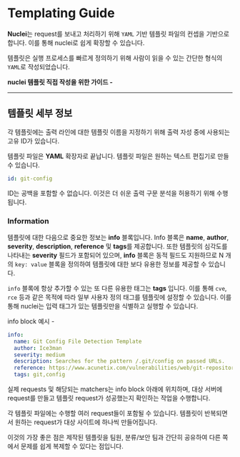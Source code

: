 # Templating Guide

**Nuclei**는 request를 보내고 처리하기 위해 `YAML` 기반 템플릿 파일의 컨셉을 기반으로 합니다. 이를 통해 nuclei로 쉽게 확장할 수 있습니다.

템플릿은 실행 프로세스를 빠르게 정의하기 위해 사람이 읽을 수 있는 간단한 형식의 `YAML`로 작성되었습니다.

**nuclei 템플릿 직접 작성을 위한 가이드 -**

----------

## 템플릿 세부 정보

각 템플릿에는 출력 라인에 대한 템플릿 이름을 지정하기 위해 출력 자성 중에 사용되는 고유 ID가 있습니다.

템플릿 파일은 **YAML** 확장자로 끝납니다. 템플릿 파일은 원하는 텍스트 편집기로 만들 수 있습니다.

```yaml
id: git-config
```

ID는 공백을 포함할 수 없습니다. 이것은 더 쉬운 출력 구문 분석을 허용하기 위해 수행됩니다.

### Information

템플릿에 대한 다음으로 중요한 정보는 **info** 블록입니다. Info 블록은 **name**, **author**, **severity**, **description**, **reference** 및 **tags**를 제공합니다. 또한 템플릿의 심각도를 나타내는 **severity** 필드가 포함되어 있으며, **info** 블록은 동적 필드도 지원하므로 N 개의 `key: value` 블록을 정의하여 템플릿에 대한 보다 유용한 정보를 제공할 수 있습니다.

`info` 블록에 항상 추가할 수 있는 또 다른 유용한 태그는 **tags** 입니다. 이를 통해 `cve`, `rce` 등과 같은 목적에 따라 일부 사용자 정의 태그를 템플릿에 설정할 수 있습니다. 이를 통해 nuclei는 입력 태그가 있는 템플릿만을 식별하고 실행할 수 있습니다.

info block 예시 - 

```yaml
info:
  name: Git Config File Detection Template
  author: Ice3man
  severity: medium
  description: Searches for the pattern /.git/config on passed URLs.
  reference: https://www.acunetix.com/vulnerabilities/web/git-repository-found/
  tags: git,config
```

실제 requests 및 해당되는 matchers는 info block 아래에 위치하며, 대상 서버에 request를 만들고 템플릿 request가 성공했는지 확인하는 작업을 수행합니다.

각 템플릿 파일에는 수행할 여러 request들이 포함될 수 있습니다. 템플릿이 반복되면서 원하는 request가 대상 사이트에 하나씩 만들어집니다.


이것의 가장 좋은 점은 제작된 템플릿을 팀원, 분류/보안 팀과 간단히 공유하여 다른 쪽에서 문제를 쉽게 복제할 수 있다는 점입니다.

